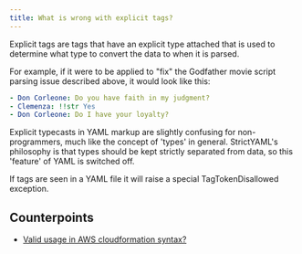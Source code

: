 ```yaml
---
title: What is wrong with explicit tags?
---
```


Explicit tags are tags that have an explicit type attached that is used to determine what type to convert the data to when it is parsed.

For example, if it were to be applied to "fix" the Godfather movie script parsing issue described above, it would look like this:

```yaml
- Don Corleone: Do you have faith in my judgment?
- Clemenza: !!str Yes
- Don Corleone: Do I have your loyalty?
```

Explicit typecasts in YAML markup are slightly confusing for non-programmers, much like the concept of 'types' in general. StrictYAML's philosophy is that types should be kept strictly separated from data, so this 'feature' of YAML is switched off.

If tags are seen in a YAML file it will raise a special TagTokenDisallowed exception.


Counterpoints
-------------

* [Valid usage in AWS cloudformation syntax?](https://github.com/crdoconnor/strictyaml/issues/37)
